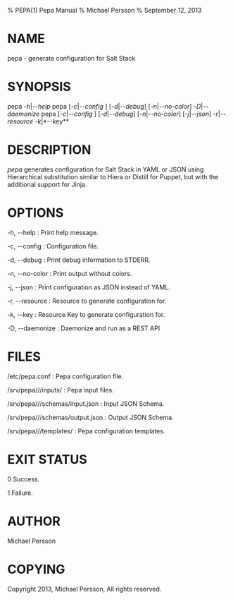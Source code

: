 % PEPA(1) Pepa Manual
% Michael Persson
% September 12, 2013

# NAME

pepa - generate configuration for Salt Stack

# SYNOPSIS

pepa *-h*|*--help*
pepa [*-c*|*--config* <file>] [*-d*|*--debug*] [*-n*|*--no-color*] *-D*|*--daemonize*
pepa [*-c*|*--config* <file>] [*-d*|*--debug*] [*-n*|*--no-color*] [*-j*|*--json*] *-r*|*--resource* <resoure> *-k*|*--key** <key>

# DESCRIPTION

*pepa* generates configuration for Salt Stack in YAML or JSON using Hierarchical substitution similar to Hiera or Distill for Puppet, but with the additional support for Jinja.

# OPTIONS

-h, --help
:   Print help message.

-c, --config
:   Configuration file.

-d, --debug
:   Print debug information to STDERR.

-n, --no-color
:   Print output without colors.

-j, --json
:   Print configuration as JSON instead of YAML.

-r, --resource
:   Resource to generate configuration for.

-k, --key
:   Resource Key to generate configuration for.

-D, --daemonize
:   Daemonize and run as a REST API

# FILES

/etc/pepa.conf
:   Pepa configuration file.

/srv/pepa/<environment>/<resource>/inputs/
:   Pepa input files.

/srv/pepa/<environment>/<resource>/schemas/input.json
:   Input JSON Schema.

/srv/pepa/<environment>/<resource>/schemas/output.json
:   Output JSON Schema.

/srv/pepa/<environment>/<resource>/templates/
:   Pepa configuration templates.

# EXIT STATUS

0
    Success.

1
    Failure.


# AUTHOR

Michael Persson

# COPYING

Copyright 2013, Michael Persson, All rights reserved.
